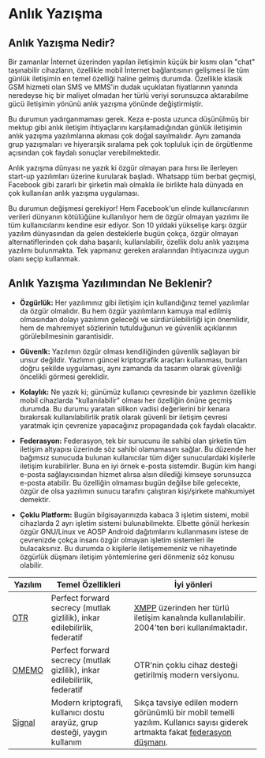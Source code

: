 # Anlık Yazışma

## Anlık Yazışma Nedir?

Bir zamanlar İnternet üzerinden yapılan iletişimin küçük bir kısmı olan "chat" taşınabilir cihazların, özellikle mobil İnternet bağlantısının gelişmesi ile tüm günlük iletişimin en temel özelliği haline gelmiş durumda. Özellikle klasik GSM hizmeti olan SMS ve MMS'in dudak uçuklatan fiyatlarının yanında neredeyse hiç bir maliyet olmadan her türlü veriyi sorunsuzca aktarabilme gücü iletişimin yönünü anlık yazışma yönünde değiştirmiştir.

Bu durumun yadırganmaması gerek. Keza e-posta uzunca düşünülmüş bir mektup gibi anlık iletişim ihtiyaçlarını karşılamadığından günlük iletişimin anlık yazışma yazılımlarına akması çok doğal sayılmalıdır. Aynı zamanda grup yazışmaları ve hiyerarşik sıralama pek çok topluluk için de örgütlenme açısından çok faydalı sonuçlar verebilmektedir.

Anlık yazışma dünyası ne yazık ki özgür olmayan para hırsı ile ilerleyen start-up yazılımları üzerine kurularak başladı. Whatsapp tüm berbat geçmişi, Facebook gibi zararlı bir şirketin malı olmakla ile birlikte hala dünyada en çok kullanılan anlık yazışma uygulaması. 

Bu durumun değişmesi gerekiyor! Hem Facebook'un elinde kullanıcılarının verileri dünyanın kötülüğüne kullanılıyor hem de özgür olmayan yazılımı ile tüm kullanıcılarını kendine esir ediyor. Son 10 yıldaki yükselişe karşı özgür yazılım dünyasından da gelen desteklerle bugün çokça, özgür olmayan alternatiflerinden çok daha başarılı, kullanılabilir, özellik dolu anlık yazışma yazılımı bulunmakta. Tek yapmanız gereken aralarından ihtiyacınıza uygun olanı seçip kullanmak.

## Anlık Yazışma Yazılımından Ne Beklenir?

* **Özgürlük:** Her yazılımınız gibi iletişim için kullandığınız temel yazılımlar da özgür olmalıdır. Bu hem özgür yazılımların kamuya mal edilmiş olmasından dolayı yazılımın geleceği ve sürdürülebilirliği için önemlidir, hem de mahremiyet sözlerinin tutulduğunun ve güvenlik açıklarının görülebilmesinin garantisidir.

* **Güvenlk:** Yazılımın özgür olması kendiliğinden güvenlik sağlayan bir unsur değildir. Yazlımın güncel kriptografik araçları kullanması, bunları doğru şekilde uygulaması, aynı zamanda da tasarım olarak güvenliği öncelikli görmesi gereklidir.

* **Kolaylık:** Ne yazık ki; günümüz kullanıcı çevresinde bir yazılımın özellikle mobil cihazlarda "kullanılabilir" olması her özelliğin önüne geçmiş durumda. Bu durumu yaratan silikon vadisi değerlerini bir kenara bırakırsak kullanılabilirlik pratik olarak güvenli bir iletişim çevresi yaratmak için çevrenize yapacağınız propagandada çok faydalı olacaktır.

* **Federasyon:** Federasyon, tek bir sunucunu ile sahibi olan şirketin tüm iletişim altyapısı üzerinde söz sahibi olamamasını sağlar. Bu düzende her bağımsız sunucuda bulunan kullanıcılar tüm diğer sunuculardaki kişilerle iletişim kurabilirler. Buna en iyi örnek e-posta sistemdir. Bugün kim hangi e-posta sağlayıcısından hizmet alırsa alsın dilediği kimseye sorunsuzca e-posta atabilir. Bu özelliğin olmaması bugün değilse bile gelecekte, özgür de olsa yazılımın sunucu tarafını çalıştıran kişi/şirkete mahkumiyet demektir.

* **Çoklu Platform:** Bugün bilgisayarınızda kabaca 3 işletim sistemi, mobil cihazlarda 2 ayrı işletim sistemi bulunabilmekte. Elbette gönül herkesin özgür GNU/Linux ve AOSP Android dağıtımlarını kullanmasını istese de çevrenizde çokça insanı özgür olmayan işletim sistemleri ile bulacaksınız. Bu durumda o kişilerle iletişememeniz ve nihayetinde özgürlük düşmanı iletişim yöntemlerine geri dönmeniz söz konusu olabilir.

|Yazılım|Temel Özellikleri|İyi yönleri|
|--- |--- |--- |
|[OTR](otr.md)|Perfect forward secrecy (mutlak gizlilik), inkar edilebilirlik, federatif|[XMPP](https://en.wikipedia.org/wiki/XMPP) üzerinden her türlü iletişim kanalında kullanılabilir. 2004'ten beri kullanılmaktadır.
|[OMEMO](./omemo.md)|Perfect forward secrecy (mutlak gizlilik), inkar edilebilirlik, federatif|OTR'nin çoklu cihaz desteği getirilmiş modern versiyonu.|
|[Signal](./signal.md)|Modern kriptografi, kullanıcı dostu arayüz, grup desteği, yaygın kullanım|Sıkça tavsiye edilen modern görünümlü bir mobil temelli yazılım. Kullanıcı sayısı giderek artmakta fakat [federasyon düşmanı](https://www.oyd.org.tr/en/articles/signal/).|
